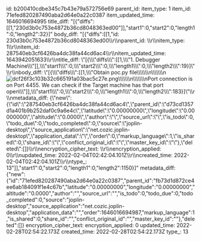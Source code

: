 id: b200410cdbe345c7b43e79a572756e69
parent_id: 
item_type: 1
item_id: 71efed820287490aba2d64e0a22c0387
item_updated_time: 1646016694995
title_diff: "[{\"diffs\":[[1,\"230d3b0c753e4872b36cd8048363ed00\"]],\"start1\":0,\"start2\":0,\"length1\":0,\"length2\":32}]"
body_diff: "[{\"diffs\":[[1,\"id: 230d3b0c753e4872b36cd8048363ed00\\\r\\\nparent_id: \\\r\\\nitem_type: 1\\\r\\\nitem_id: 287540eb3cf6426ba4dc38fa44cd6ac4\\\r\\\nitem_updated_time: 1643942051633\\\r\\\ntitle_diff: \\\"[{\\\\\\\"diffs\\\\\\\":[[1,\\\\\\\"1. Debugger Machine\\\\\\\"]],\\\\\\\"start1\\\\\\\":0,\\\\\\\"start2\\\\\\\":0,\\\\\\\"length1\\\\\\\":0,\\\\\\\"length2\\\\\\\":19}]\\\"\\\r\\\nbody_diff: \\\"[{\\\\\\\"diffs\\\\\\\":[[1,\\\\\\\"Obtain poc.py file\\\\\\\\\\\\\n\\\\\\\\\\\\\n![dcf26f3c103b32c665191a03bac5c27e.png](:/fd351189fdb54d4f9b383c6a4a5e56f3)\\\\\\\\\\\\\n\\\\\\\\\\\\\nPort connection is on Port 4455. We can check if the Target machine has that port open\\\\\\\"]],\\\\\\\"start1\\\\\\\":0,\\\\\\\"start2\\\\\\\":0,\\\\\\\"length1\\\\\\\":0,\\\\\\\"length2\\\\\\\":183}]\\\"\\\r\\\nmetadata_diff: {\\\"new\\\":{\\\"id\\\":\\\"287540eb3cf6426ba4dc38fa44cd6ac4\\\",\\\"parent_id\\\":\\\"d73cd1357d1a401b9b252daf0c9a6e4c\\\",\\\"latitude\\\":\\\"0.00000000\\\",\\\"longitude\\\":\\\"0.00000000\\\",\\\"altitude\\\":\\\"0.0000\\\",\\\"author\\\":\\\"\\\",\\\"source_url\\\":\\\"\\\",\\\"is_todo\\\":0,\\\"todo_due\\\":0,\\\"todo_completed\\\":0,\\\"source\\\":\\\"joplin-desktop\\\",\\\"source_application\\\":\\\"net.cozic.joplin-desktop\\\",\\\"application_data\\\":\\\"\\\",\\\"order\\\":0,\\\"markup_language\\\":1,\\\"is_shared\\\":0,\\\"share_id\\\":\\\"\\\",\\\"conflict_original_id\\\":\\\"\\\",\\\"master_key_id\\\":\\\"\\\"},\\\"deleted\\\":[]}\\\r\\\nencryption_cipher_text: \\\r\\\nencryption_applied: 0\\\r\\\nupdated_time: 2022-02-04T02:42:04.101Z\\\r\\\ncreated_time: 2022-02-04T02:42:04.101Z\\\r\\\ntype_: 13\"]],\"start1\":0,\"start2\":0,\"length1\":0,\"length2\":1150}]"
metadata_diff: {"new":{"id":"71efed820287490aba2d64e0a22c0387","parent_id":"fb73d1d872ce4ee6ab184091f1e4c67b","latitude":"0.00000000","longitude":"0.00000000","altitude":"0.0000","author":"","source_url":"","is_todo":0,"todo_due":0,"todo_completed":0,"source":"joplin-desktop","source_application":"net.cozic.joplin-desktop","application_data":"","order":1646016694987,"markup_language":1,"is_shared":0,"share_id":"","conflict_original_id":"","master_key_id":""},"deleted":[]}
encryption_cipher_text: 
encryption_applied: 0
updated_time: 2022-02-28T02:54:22.173Z
created_time: 2022-02-28T02:54:22.173Z
type_: 13